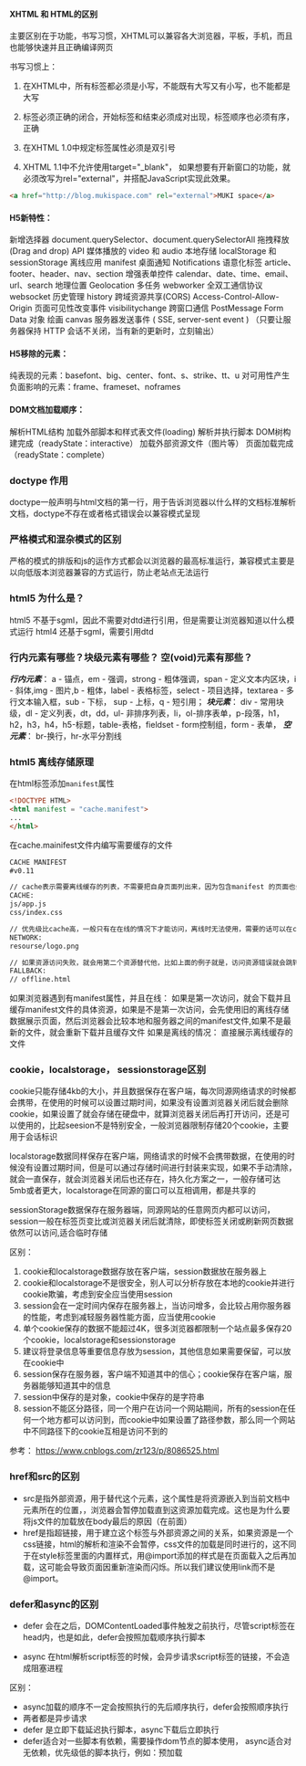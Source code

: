 #### XHTML 和 HTML的区别
主要区别在于功能，书写习惯，XHTML可以兼容各大浏览器，平板，手机，而且也能够快速并且正确编译网页

书写习惯上：
1.  在XHTML中，所有标签都必须是小写，不能既有大写又有小写，也不能都是大写

2. 标签必须正确的闭合，开始标签和结束必须成对出现，标签顺序也必须有序，正确

3. 在XHTML 1.0中规定标签属性必须是双引号

4. XHTML 1.1中不允许使用target="_blank"， 如果想要有开新窗口的功能，就必须改写为rel="external"，并搭配JavaScript实现此效果。
```html
<a href="http://blog.mukispace.com" rel="external">MUKI space</a>
```

#### H5新特性：
新增选择器 document.querySelector、document.querySelectorAll
拖拽释放(Drag and drop) API
媒体播放的 video 和 audio
本地存储 localStorage 和 sessionStorage
离线应用 manifest
桌面通知 Notifications
语意化标签 article、footer、header、nav、section
增强表单控件 calendar、date、time、email、url、search
地理位置 Geolocation
多任务 webworker
全双工通信协议 websocket
历史管理 history
跨域资源共享(CORS) Access-Control-Allow-Origin
页面可见性改变事件 visibilitychange
跨窗口通信 PostMessage
Form Data 对象
绘画 canvas
服务器发送事件 ( SSE, server-sent event ) （只要让服务器保持 HTTP 会话不关闭，当有新的更新时，立刻输出）

#### H5移除的元素：
纯表现的元素：basefont、big、center、font、s、strike、tt、u
对可用性产生负面影响的元素：frame、frameset、noframes

#### DOM文档加载顺序：
解析HTML结构
加载外部脚本和样式表文件(loading)
解析并执行脚本
DOM树构建完成（readyState：interactive）
加载外部资源文件（图片等）
页面加载完成（readyState：complete）

### doctype 作用
doctype一般声明与html文档的第一行，用于告诉浏览器以什么样的文档标准解析文档，doctype不存在或者格式错误会以兼容模式呈现

### 严格模式和混杂模式的区别
严格的模式的排版和js的运作方式都会以浏览器的最高标准运行，兼容模式主要是以向低版本浏览器兼容的方式运行，防止老站点无法运行

### html5 为什么是<!DOCTYPE HTML>？
html5 不基于sgml，因此不需要对dtd进行引用，但是需要让浏览器知道以什么模式运行
html4 还基于sgml，需要引用dtd

### 行内元素有哪些？块级元素有哪些？ 空(void)元素有那些？

***行内元素***：
a - 锚点，em - 强调，strong - 粗体强调，span - 定义文本内区块，i - 斜体,img - 图片,b - 粗体，label - 表格标签，select - 项目选择，textarea - 多行文本输入框，sub - 下标，
sup - 上标，q - 短引用；
***块元素***：
div - 常用块级，dl - 定义列表，dt，dd，ul- 非排序列表，li，ol-排序表单，p-段落，h1，h2，h3，h4，h5-标题，table-表格，fieldset - form控制组，form - 表单，
***空元素***：
br-换行，hr-水平分割线

### html5 离线存储原理
在html标签添加`manifest`属性
```html
<!DOCTYPE HTML>
<html manifest = "cache.manifest">
...
</html>
```
在cache.mainifest文件内编写需要缓存的文件
```html
CACHE MANIFEST
#v0.11

// cache表示需要离线缓存的列表，不需要把自身页面列出来，因为包含manifest 的页面也会自动被缓存
CACHE:
js/app.js
css/index.css

// 优先级比cache高，一般只有在在线的情况下才能访问，离线时无法使用，需要的话可以在cache中添加
NETWORK:
resourse/logo.png

// 如果资源访问失败，就会用第二个资源替代他，比如上面的例子就是，访问资源错误就会跳转至offline.html
FALLBACK:
// offline.html
```
如果浏览器遇到有manifest属性，并且在线：
    如果是第一次访问，就会下载并且缓存manifest文件的具体资源，如果是不是第一次访问，会先使用旧的离线存储数据展示页面，然后浏览器会比较本地和服务器之间的manifest文件,如果不是最新的文件，就会重新下载并且缓存文件
如果是离线的情况：
    直接展示离线缓存的文件

### cookie，localstorage， sessionstorage区别

cookie只能存储4kb的大小，并且数据保存在客户端，每次同源网络请求的时候都会携带，在使用的时候可以设置过期时间，如果没有设置浏览器关闭后就会删除cookie，如果设置了就会存储在硬盘中，就算浏览器关闭后再打开访问，还是可以使用的，比起seesion不是特别安全，一般浏览器限制存储20个cookie，主要用于会话标识

localstorage数据同样保存在客户端，网络请求的时候不会携带数据，在使用的时候没有设置过期时间，但是可以通过存储时间进行封装来实现，如果不手动清除，就会一直保存，就会浏览器关闭后也还存在，持久化方案之一，一般存储可达5mb或者更大，localstorage在同源的窗口可以互相调用，都是共享的

sessionStorage数据保存在服务器端，同源网站的任意网页内都可以访问，session一般在标签页变比或浏览器关闭后就清除，即使标签关闭或刷新网页数据依然可以访问,适合临时存储

区别：
1. cookie和localstorage数据存放在客户端，session数据放在服务器上 
2. cookie和localstorage不是很安全，别人可以分析存放在本地的cookie并进行cookie欺骗，考虑到安全应当使用session 
3. session会在一定时间内保存在服务器上，当访问增多，会比较占用你服务器的性能，考虑到减轻服务器性能方面，应当使用cookie
4. 单个cookie保存的数据不能超过4K，很多浏览器都限制一个站点最多保存20个cookie，localstorage和sessionstorage
5. 建议将登录信息等重要信息存放为session，其他信息如果需要保留，可以放在cookie中 
6. session保存在服务器，客户端不知道其中的信心；cookie保存在客户端，服务器能够知道其中的信息 
7. session中保存的是对象，cookie中保存的是字符串 
8. session不能区分路径，同一个用户在访问一个网站期间，所有的session在任何一个地方都可以访问到，而cookie中如果设置了路径参数，那么同一个网站中不同路径下的cookie互相是访问不到的

参考：
https://www.cnblogs.com/zr123/p/8086525.html


### href和src的区别
- src是指外部资源，用于替代这个元素，这个属性是将资源嵌入到当前文档中元素所在的位置，，浏览器会暂停加载直到这资源加载完成。这也是为什么要将js文件的加载放在body最后的原因（在</body>前面）
- href是指超链接，用于建立这个标签与外部资源之间的关系，如果资源是一个css链接，html的解析和渲染不会暂停，css文件的加载是同时进行的，这不同于在style标签里面的内置样式，用@import添加的样式是在页面载入之后再加载，这可能会导致页面因重新渲染而闪烁。所以我们建议使用link而不是@import。

### defer和async的区别

- defer 会在</html>之后，DOMContentLoaded事件触发之前执行，尽管script标签在head内，也是如此，defer会按照加载顺序执行脚本

- async 在html解析script标签的时候，会异步请求script标签的链接，不会造成阻塞进程

区别：
- async加载的顺序不一定会按照执行的先后顺序执行，defer会按照顺序执行
- 两者都是异步请求
- defer 是立即下载延迟执行脚本，async下载后立即执行
- defer适合对一些脚本有依赖，需要操作dom节点的脚本使用， async适合对无依赖，优先级低的脚本执行，例如：预加载